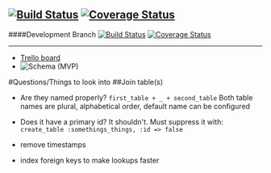 
[![Build Status](https://travis-ci.org/fab9/devbootcat.svg?branch=development)](https://travis-ci.org/fab9/devbootcat)
[![Coverage Status](https://coveralls.io/repos/fab9/devbootcat/badge.png?branch=model-tests-fab9)](https://coveralls.io/r/fab9/devbootcat?branch=model-tests-fab9)
----

####Development Branch
[![Build Status](https://travis-ci.org/fab9/devbootcat.svg?branch=development)](https://travis-ci.org/fab9/devbootcat)
[![Coverage Status](https://coveralls.io/repos/fab9/devbootcat/badge.png?branch=model-tests-fab9)](https://coveralls.io/r/fab9/devbootcat?branch=model-tests-fab9)

----
- [Trello board](https://trello.com/b/zlkG8OAa/devbootcat)
- ![Schema (MVP)](http://cl.ly/image/2Z3h2I3G1s2A/Image%202014-06-04%20at%204.36.23%20PM.png "")

#Questions/Things to look into
##Join table(s)
- Are they named properly? `first_table + _ + second_table`
  Both table names are plural, alphabetical order, default name can be configured

- Does it have a primary id? It shouldn't. Must suppress it with:
  `create_table :somethings_things, :id => false`

- remove timestamps
- index foreign keys to make lookups faster





